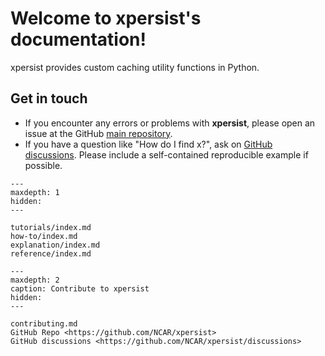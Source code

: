 # Welcome to xpersist's documentation!

xpersist provides custom caching utility functions in Python.

## Get in touch

- If you encounter any errors or problems with **xpersist**, please open an issue at the GitHub [main repository](http://github.com/NCAR/xpersist/issues).
- If you have a question like "How do I find x?", ask on [GitHub discussions](https://github.com/NCAR/xpersist/discussions). Please include a self-contained reproducible example if possible.

```{toctree}
---
maxdepth: 1
hidden:
---

tutorials/index.md
how-to/index.md
explanation/index.md
reference/index.md

```

```{toctree}
---
maxdepth: 2
caption: Contribute to xpersist
hidden:
---

contributing.md
GitHub Repo <https://github.com/NCAR/xpersist>
GitHub discussions <https://github.com/NCAR/xpersist/discussions>

```
